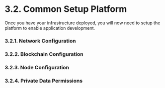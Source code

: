 # 3.2. Common Setup Platform

Once you have your infrastructure deployed, you will now need to setup the platform to enable application development.

### 3.2.1. Network Configuration

### 3.2.2. Blockchain Configuration

### 3.2.3. Node Configuration

### 3.2.4. Private Data Permissions
